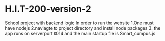 # H.I.T-200-version-2
School project with   backend logic
In order to run the website
1.One must have nodejs
2.naviagte to project directory and install node packages
3. the app runs on serverport 8014 and the main startup file is Smart_cumpus.js
